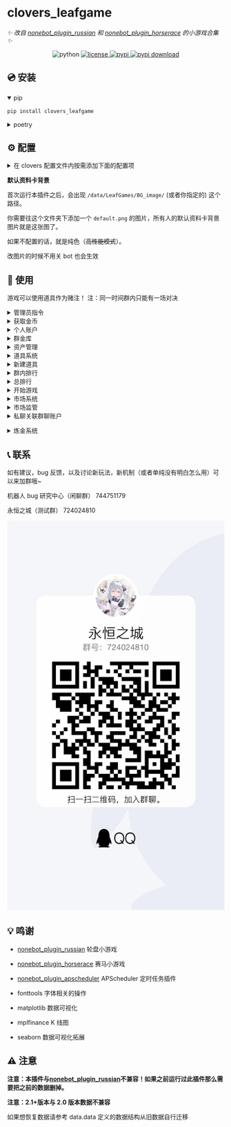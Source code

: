 <!-- markdownlint-disable MD031 MD033 MD036 MD041 -->

# clovers_leafgame

_✨ 改自 [nonebot_plugin_russian](https://github.com/HibiKier/nonebot_plugin_russian) 和 [nonebot_plugin_horserace](https://github.com/shinianj/nonebot_plugin_horserace) 的小游戏合集 ✨_

<div align="center">
<img src="https://img.shields.io/badge/python-3.12+-blue.svg" alt="python">
<a href="./LICENSE">
  <img src="https://img.shields.io/github/license/KarisAya/clovers_leafgame.svg" alt="license">
</a>
<a href="https://pypi.python.org/pypi/clovers_leafgame">
  <img src="https://img.shields.io/pypi/v/clovers_leafgame.svg" alt="pypi">
</a>
<a href="https://pypi.python.org/pypi/clovers_leafgame">
  <img src="https://img.shields.io/pypi/dm/clovers_leafgame" alt="pypi download">
</a>

</div>

## 💿 安装

<details open>

<summary>pip</summary>

```bash
pip install clovers_leafgame
```

</details>

<details>

<summary>poetry</summary>

```bash
poetry add clovers_leafgame
```

</details>

## ⚙️ 配置

<details>

<summary>在 clovers 配置文件内按需添加下面的配置项</summary>

```toml
[clovers_leafgame]
# 主路径
main_path = "D:\\linbot\\LiteGames"
# 默认显示字体
fontname = "simsun"
# 默认备用字体
fallback_fonts = [ "Arial", "Tahoma", "Microsoft YaHei", "Segoe UI", "Segoe UI Emoji", "Segoe UI Symbol", "Helvetica Neue", "PingFang SC", "Hiragino Sans GB", "Source Han Sans SC", "Noto Sans SC", "Noto Sans CJK JP", "WenQuanYi Micro Hei", "Apple Color Emoji", "Noto Color Emoji",]

["clovers_leafgame.modules.account"]
# 每日签到的范围
sign_gold = [ 200, 500,]
# 标记字符串（不要动）
clovers_marking = "ＬＵＣＫＹ ＣＬＯＶＥＲ"
revolution_marking = " ＣＡＰＩＴＡＬＩＳＴ "
debug_marking = "  ＯＦＦＩＣＩＡＬ  "

["clovers_leafgame.modules.game"]
# 超时时间
timeout = 60
# 默认赌注
default_bet = 200

["clovers_leafgame.modules.game.horse_race"]
# 玩家人数范围
range_of_player_numbers = [ 2, 8,]
# 跑道长度
setting_track_length = 30
# 随机位置事件，能够随机到的跑道范围
random_move_range = [ 0, 0.8,]
# 每回合基础移动范围
base_move_range = [ 1, 3,]
# 事件概率
event_randvalue = 450

["clovers_leafgame.modules.market"]
# 重置冷却时间，设置为0禁用发起重置
revolt_cd = 28800
# 重置的基尼系数
revolt_gini = 0.68
# 重置签到的范围
revolt_gold = [ 1000, 2000,]
# 注册公司金币数
company_public_gold = 20000

["clovers_leafgame.modules.prop"]
# 抽卡所需金币
gacha_gold = 50
# 礼包金币范围
packet_gold = [ 200, 2000,]
# 幸运硬币赌注范围
luckey_coin = [ 2000, 100000,]
```

</details>

**默认资料卡背景**

首次运行本插件之后，会出现 `/data/LeafGames/BG_image/` (或者你指定的) 这个路径。

你需要往这个文件夹下添加一个 `default.png` 的图片，所有人的默认资料卡背景图片就是这张图了。

如果不配置的话，就是纯色（~~高性能模式~~）。

改图片的时候不用关 bot 也会生效

## 🎉 使用

游戏可以使用道具作为赌注！
注：同一时间群内只能有一场对决

<details>
  
<summary>管理员指令</summary>

`获取道具名 数量`

获取道具

冻结资产


`刷新每日`

刷新每日签到，补贴，金币转移上限，所有人时效道具的剩余时间-1



`保存数据`

在关 bot 前需要保存数据，不然会回档到上次自动保存的时间点

`数据备份`

备份游戏数据文件

`市场重置`

把市场重置为回归值

`数据验证`

修复存档数据

</details>

<details>
  
<summary>获取金币</summary>
    
`金币签到`

玩家每日可签到一次，每日 0 点刷新。

`重置签到`

每次重置后可领取一次，当群内的基尼系数大于设定值可发起重置，重置后可进行一次重置签到。

每日刷新有几率刷新重置签到。

`发起重置`

按比例清空前十名的金币，第一名进入路灯挂件榜。公司等级+1（最高 10 级）。

**每日补贴(不是指令)**

玩家输光所有金币后会触发每日补贴，每日三次，0 点刷新。

`查看元素订单`

如果本群注册了公司，那么每日会刷新一些元素订单，订单数量和公司等级相关。

完成相应的订单可以获得金币。

`完成元素订单 编号`

例如 `完成元素订单 1`

每个元素订单需要随机 10 个元素。元素来源于初级元素炼金。

详细查看[炼金系统](#1)

</details>

<details>
  
<summary>个人账户</summary>

`我的金币`

查看自己的金币数量

`我的道具`

查看自己获得的的道具

`我的股票`

查看自己在本群的股票以及报价

`我的资料卡`

查看个人账户详细资料

`炼金资料卡`

查看个人炼金资料

`设置背景图片[图片]` `设置背景图片(回复一张图片)`

设置我的资料卡显示的背景图片，需要有指定道具。

`删除背景图片`

将资料卡显示的背景图片设置为默认

</details>

<details>

<summary>群金库</summary>

本群的手续费，以及元素订单等都可以使本群金库的金币数增加。

用户也可以向群金库捐款，本群管理员以上权限可以使用群金库里的金币。

`存金币 数量`

向群金库里面存入相应数量的金币。

`取金币 数量`

从群金库里面取出相应数量的金币，需要管理员以上权限。

</details>

<details>
  
<summary>资产管理</summary>

`发红包 金额 at`

给 at 的用户发金币

`送道具 道具名 道具数量 at`

给 at 的用户送指定数量的道具（可以不填道具数量，默认为 1）。可以送路灯挂件牌，道具名：路灯挂件标记。

`金币转移 公司名 金额`

跨群转移金币到自己的账户，每日总转出/转入不能超过本群以及目标公司的 10%

</details>

<details>
  
<summary>道具系统</summary>

`@bot十连抽卡` `@bot100连抽`

抽取道具，在私聊抽卡不用 at。

`使用道具 道具名 参数`

部分道具可使用，可以用此指令使用道具。参数一般是使用数量，也有其他效果。

道具有全局道具，群内道具，永久道具，时效道具。

群内道具最多叠 30 天/个

[道具效果](https://github.com/KarisAya/nonebot_plugin_game_collection/blob/master/resource/props_library.json)

**四叶草标记**

_群内道具,时效道具_

_可以在资料卡上显示四叶草标记，但似乎并没有什么用处。_

**挑战徽章**

_群内道具,时效道具_

_可以发起随机对战，随机游戏，随机赌注。无视赌注上限。_

**设置许可证**

_全局道具,时效道具_

_可以设置背景图片，修改公司名称。_

**初级元素**

_全局道具,永久道具_

_打开可以获得随机 3 个基本元素。_

**钻石会员卡**

_群内道具,时效道具_

_可以在转账，结算等场合免除手续费。_

**10%结算补贴**

_群内道具,时效道具_

_在对局中失败时减少 10%的损失。_

**10%额外奖励**

_群内道具,时效道具_

_在对局中胜利时额外获得 10%的金币。_

**神秘天平**

_群内道具,永久道具_

_与随机一个人平分金币。获得或失去金币的数量不超过两个人金币的最小值_

**幸运硬币**

_群内道具,永久道具_

_有 50%的概率获得一半金币，50%的概率失去一半金币。每次金币获得或失去的上限为 Lv.50 金库。_

_可使用参数 2_`使用道具 幸运硬币 2`_消耗一颗钻石，把成功概率提升至 2/3_

_可使用参数 3_`使用道具 幸运硬币 3`_消耗一颗钻石，使获得金币数翻倍，如失败则不生效。_

**随机红包**

_群内道具,永久道具_

_打开后可以获得【金币签到-重置签到】范围的随机金币。_

**钻石**

_群内道具,永久道具_

_没用_

**道具兑换券**

_群内道具,永久道具_

_兑换任意一个非特殊道具，使用此道具不需要持有本道具。_

_使用道具时，优先扣除道具库存，超出库存的数量用金币补充，每个 50 次抽卡所需金币。_

_使用方法：_

_`使用道具 道具兑换券 超级幸运硬币` 兑换一个超级幸运硬币_

_`使用道具 道具兑换券 10 超级幸运硬币` 兑换 10 个超级幸运硬币_

_`使用道具 道具兑换券 10` 兑换 10 个道具兑换券(一般用来购买本道具)_

**超级幸运硬币**

_全局道具,永久道具_

_有 50%的概率金币翻倍，50%的概率金币清零。没有上限_

**重开券**

_全局道具,永久道具_

_重置自己的本群账户_

**路灯挂件标记**

_群内道具,永久道具_

_可以在资料卡上显示路灯挂件标记_

**测试金库**

_全局道具,永久道具_

_没用_

**被冻结的资产**

_全局道具,永久道具_

_获得价值为 Lv.1 金库 的金币，在高级公司使用会被汇率影响。_

**空气礼包**

_全局道具,永久道具_

_可以获得 10 个随机空气！与抽卡不同的是这样获得的空气可以精炼_

</details>

<details>

<summary>新建道具</summary>

`新建道具@bot`

然后根据提示输入可以创建新道具，只有超管有权限使用此指令。

`删除道具 道具名`

可以删除新建的道具，游戏自带道具无法删除。

</details>

<details>
  
<summary>群内排行</summary>

`总金币排行`

查看本群玩家的跨群所有金币数量的排行

`总资产排行`

查看本群玩家的跨群所有金币和股票总价值的排行

`金币排行`

查看本群玩家在本群的金币排行

`资产排行` `财富排行`

查看本群玩家在本群的金币和股票总价值的排行

`胜率排行`

查看本群玩家的胜率排行

`胜场排行`

查看本群玩家的胜利场次数排行

`败场排行`

查看本群玩家的失败场次数排行

`路灯挂件排行`

查看本群玩家被挂路灯次数排行

</details>

<details>

<summary>总排行</summary>

`金币总排行`

查看所有玩家在本群的金币排行

`资产总排行`

查看所有玩家在本群的金币和股票总价值的排行

`胜率总排行`

查看所有玩家的胜率排行

`胜场总排行`

查看所有玩家的胜利场次数排行

`败场总排行`

查看所有玩家的失败场次数排行

`路灯挂件总排行`

查看所有玩家被挂路灯次数排行

</details>

<details>

<summary>开始游戏</summary>

所有游戏都可以通过下方的指令发起

发起游戏的指令中除了第一个字段剩下的都可以忽略

`子弹数` 忽略为 1

`金额` 忽略为默认赌注

`at` 忽略为全体成员可接受

游戏可以使用如下指令处理

`接受挑战`

`拒绝挑战`

`认输`

`超时结算` （60 秒）

`游戏重置` （需要游戏对局超时）

  <details>

  <summary>随机对战</summary>

`随机对战 金额  at`

无视赌注上限

通过 随机对战 来对其他人发起决斗，随机游戏，随机赌注。

发起随机对战的玩家必须持有挑战徽章（可抽卡获得）

  </details>

  <details>

  <summary>俄罗斯轮盘</summary>

**发起**

`装弹 子弹数 金额 at `

**进行**

`(开枪|咔|嘭|嘣) N（可忽略)`

**规则**

赌注上限为 1 倍赌注上限

通过 装弹 来对其他人发起决斗，轮流开枪，直到运气不好的人先去世。

  </details>

  <details>

  <summary>掷骰子</summary>

**发起**

`(掷色子|摇骰子) 金额 at`

**进行**

`开数` `开点` `取出`

**规则**

赌注上限为 1 倍赌注上限每轮

通过 掷骰子 来对其他人发起决斗，轮流开数比大小，每次开数都会让结算金额上涨，中途结束按照当前金额结算。

轮流开数，先比组合，再比点数。

组合：役满（5 个相同） > 串（4 个相同） > 条（3 个相同） > 两对（2 组 2 个相同） > 对（2 个相同） > 散（全不相同）

~~别问为什么役满，雀魂真好玩~~

  </details>

  <details>

  <summary>扑克对战</summary>

**发起**

`扑克对战 金额 at`

**进行**

`出牌 1/2/3`

**规则**

赌注上限为 5 倍赌注上限

通过 扑克对战 来对其他人对战，打出自己的手牌。当对方的血量小于 1 或者在自己回合出牌前血量>40 即可获胜。

牌库有两副共 104 张牌，当牌库没有牌了就以目前血量结算，结束游戏。

先手初始点数：HP 20 SP 0 DEF 0

后手初始点数：HP 25 SP 2 DEF 0

每回合抽三张牌，打出其中的一张作为行动牌，弃掉剩余手牌。**特别注意：防御牌作为行动牌是攻击**

之后对方摇一个 20 面骰子，如果点数小于对方 SP 则从牌库翻出一张牌作为技能牌打出，按照技能牌点数扣除对方 SP 点。

| 花色 | 描述 | 行动牌效果 | 技能牌效果 |
| ---- | ---- | ---------- | ---------- |
| 黑桃 | 防御 | 打出攻击   | 增加 DEF   |
| 红桃 | 生命 | 恢复 HP    | 恢复 HP    |
| 梅花 | 技能 | 主动技能   | 增加 SP    |
| 方片 | 攻击 | 打出攻击   | 打出反击   |

主动技能：摇一个 20 面骰子，如果点数小于自身 SP 则把剩余两张手牌作为技能牌全部打出，按照技能牌点数扣除自身 SP 点

ACE 技能：摇一个 6 面骰子，把打出的 ACE 牌点替换成摇出的点数，再把三张手牌全部作为技能牌打出，按照技能牌点数扣除自身 SP 点

  </details>

  <details>

  <summary>猜数字</summary>

**发起**

`猜数字 金额 at`

**进行**

`50`（1-100 的数字）

**规则**

赌注上限为每轮 1 倍赌注上限每轮

通过 猜数字 来对其他人对战，轮流猜数字，猜中数字即可获胜。

每轮赌注都会增长一倍

  </details>

  <details>

  <summary>同花顺</summary>

**发起**

`同花顺 金额 等级 at`

等级 1-5，默认为 1，和手牌的大小相关。

**进行**

`看牌`

在加注前可以查看手牌确认自己是否要加注。手牌以私聊形式发送，看牌的玩家需要添加 bot 好友

`认输`

及时止损

`加注 金额`

先手决定本轮加注最小金额，后手决定本轮金额，加注默认为初始金额。

**规则**

赌注上限为单次加注 10 倍赌注上限

通过 同花顺 来对其他人对战，先手看牌加注，后手看牌跟注，直到一方认输或点数大的获胜。

组合：同花顺 > 四条 > 葫芦 > 同花 > 顺子 > 三条 > 两对 > 一对 > 散牌

花色：黑桃 > 红桃 > 梅花 > 方片

  </details>

  <details>

  <summary>21点</summary>

**发起**

`21点 金额 at`

对战双方需要添加 bot 好友

**进行**

`抽牌`

抽一张牌

`停牌`

停止抽牌

`双倍下注`

抽一张牌并停牌，赌注翻倍。

**规则**

赌注上限为单次 5 倍赌注上限

通过 21 点 来对其他人对战，手牌点数大的获胜。

游戏中点数超过 21 会直接失败。

  </details>

  <details>

  <summary>AB牌</summary>

**发起**

`AB牌 金额 at`

对战双方需要添加 bot 好友

**进行（私聊 bot！私聊 bot！私聊 bot！）**

`A` `B` `1` `2` `3`

打出手牌

**规则**

赌注上限为每轮 1 倍赌注上限

双方手牌均为 AB123 五张牌，每轮暗牌发牌（私聊 bot），每轮结束后开牌。

双方出牌相同为平局，此外

A 为必胜牌，B 为必败牌。

1 胜 2，2 胜 3，3 胜 1

本轮胜利者+1 分

打出所有手牌后结算。分数多的胜利

每轮赌注翻倍

玩法标注：因为 B 必败所以在对方出 A 的时候混出去是最优解。总之你需要打出 AB123 全部的牌。

  </details>

  <details>

  <summary>西部对战</summary>

**发起**

`西部对战 金额 at`

对战双方需要添加 bot 好友

**进行（私聊 bot）**

`装弹` `开枪` `闪避` `闪枪` `预判开枪`

**规则**

赌注上限为 5 倍赌注上限

双方私聊 bot 本轮的行动

双方初始 1 发子弹，装弹上限为 6 发子弹（6 发可以继续装弹，但是子弹数不会再增加了）。

如果双方同时`开枪`，那么子弹会发生碰撞。本轮平局

`装弹` 在 **初始位置** 行动，剩余子弹数+1。会被 `开枪` `闪枪` 击杀

`闪避` 去 **闪避位置** ，不会消耗子弹。会被 `预判开枪` 击杀

`开枪` 在 **初始位置** 行动，打对方 **初始位置** ，剩余子弹数-1 击杀 `装弹` `预判开枪`

`闪枪` 去 **闪避位置** ，打对方 **初始位置** ，剩余子弹数-1 击杀 `装弹` `开枪`

`预判开枪` 在 **初始位置** 行动，打对方 **闪避位置** ，剩余子弹数-1 击杀 `闪避` `闪枪`

注：预判开枪不会与闪枪发生子弹碰撞，因为预判开枪速度比闪避开枪速度快。

  </details>

  <details>

  <summary>赛马小游戏</summary>

~~抄~~改自 [nonebot_plugin_horserace](https://github.com/shinianj/nonebot_plugin_horserace)

~~发言复刻~~ 请不要在使用此插件时出现报错去找原作者（冲我来，发 issue，我已经准备好赴死了）

`赛马创建 金额`

第一位玩家发起活动，金额为报名费

`赛马加入 你的马儿名称`

花费报名费，加入你的赛马

`赛马开始`

如果有足够的人加入了游戏，那么可以通过本指令开始游戏

`赛马暂停`

暂停本群的赛马，稍后可以用`赛马开始`继续游戏

**自定义事件包方式**

事件包为 utf-8 编码（不懂的话就别瞎整了）

详细信息请参考：

[事件添加相关.txt](https://github.com/shinianj/nonebot_plugin_horserace/blob/main/%E4%BA%8B%E4%BB%B6%E6%B7%BB%E5%8A%A0%E7%9B%B8%E5%85%B3.txt)

[事件详细模板.txt](https://github.com/shinianj/nonebot_plugin_horserace/blob/main/%E4%BA%8B%E4%BB%B6%E8%AF%A6%E7%BB%86%E6%A8%A1%E6%9D%BF.txt)

写完的 json 文件放入 events/horserace 文件夹中就能跑了（除非你写错了，在加载事件时会失败，但不会影响其他事件加载也不会让你的 bot 崩了）

  </details>

  <details>

  <summary>堡垒战</summary>

待补充

  </details>

</details>

<details>

<summary>市场系统</summary>

`群资料卡`

查看本群的详细信息

`市场信息 公司名`

查看指定公司的详细信息

`市场信息`

查看市场上所有公司的简略信息

`市场价格表`

查看市场上所有公司发行/结算价格

`市场注册 公司名 @bot`

权限：[群主，管理员，超管]

当群内符合条件时，可以使用 `市场注册 公司名 @bot` 把此群号注册到市场。

`公司重命名 公司名 @bot`

权限：[群主，管理员，超管]

修改本公司在市场上的注册名称

`更新公司简介 简介内容`

将`简介内容`添加到本群详细信息的简介中。

`购买 公司名 数量 最高单价`

<details>

<summary>购买指定公司的股票</summary>

公司名和数量必须指定。

购买公司的股票时你的金币会同时补充为公司的资产。

所以大量`购买`某公司股票会使该公司股价明显上涨。同样，大量`结算`某公司股票会使该公司股价明显下跌。

`最高单价`为购买时限制的最高单价

例：

假如文文日报社 10 金币 1 股。

发送指令 `购买 文文日报社 2000` 购买 2000 股该公司股票。

假设购买之后，文文日报社上涨到 15 金币 1 股。

如果发送指令 `购买 文文日报社 2000 12`

那么购买的股票数可能会小于 2000 股，因为`最高单价`参数在 文文日报社 股价为 12 金币时停止继续购买。

</details>

`结算 公司名 数量 最低单价`

<details>

<summary>结算指定公司的股票</summary>

公司名和数量必须指定。

结算公司的股票时公司的金币会同时减少。

所以大量`结算`某公司股票会使该公司股价明显下跌。

`最低单价`为结算时限制的最低单价

例：

假如文文日报社 15 金币 1 股

发送指令 `结算 文文日报社 2000` 结算 2000 股该公司股票

假设结算之后，文文日报社下跌到 10 金币 1 股

如果发送指令 `结算 文文日报社 2000 12`

那么结算的股票数可能会小于 2000 股，因为`最低单价`参数在 文文日报社 股价为 12 金币时停止继续结算。

</details>

`出售 公司名称 报价 数量`

将指定公司的股票以`报价`发布到交易市场`数量`股。

当公司的股价上涨到高于报价时，你发布的股票会自动以报价结算。

`市场购买 公司名称 数量`

从交易市场上以从低到高的报价买入`数量`股将指定公司的股票。

</details>

<details>

<summary>市场监管</summary>

权限：[超管]

`冻结资产@someone`

查封 at 的群友的全部资产。

由于游戏市场机制过于简单导致运营时间长了以后会出现金币数量离谱的玩家

如果金币持有量过于离谱，可以使用`冻结资产`查封。

查封后的用户会持有最多 500 个全局道具【被冻结的资产】，此道具可以在任意群使用，每个【被冻结的资产】使用后会在使用的群获得一倍赌注上限的金币。

上述机制【被冻结的资产】的数量与被冻结前相关。

`清理无效账户@bot`

删除 bot 不在的群，退群的用户等无效账户。

`管理员更新公司简介 公司名 简介内容`

将`简介内容`添加到指定公司详细信息的简介中。

</details>

<details>

<summary>私聊关联群聊账户</summary>

可以在私聊签到、抽卡、使用道具、查看我的金币/道具/资料卡、查看排行，购买或结算股票，以及进行游戏等操作。

不过你直接去的话大概会提示关未联群聊账户（

连接账户的方法

1. 在群里发送`@bot关联账户`私聊账户就会关联到本群里
2. 私聊发送`关联账户`再根据提示输入群号私聊账户就会关联到群号所指的群
3. 进行游戏时账户会连接到游戏正在进行的群。

**如果你正在一场游戏中,然后把账户关联到别的群了，那么你会找不到对局。**

**请不要在游戏中修改关联的账户，如果不慎修改还想继续本场对局的话，那么请关联到对局所在的群。**

**请不要同时在多个群进行游戏，如果非要在多个群进行游戏，那么请注意发送游戏进行的指令之前账户是否关联到了对局所在的群。**

</details>

<p id="1"></p>

<details>

<summary>炼金系统</summary>

基本元素：水 火 土 风

纯净产物：水元素 火元素 土元素 风元素

实体产物：蒸汽 沼泽 寒冰 岩浆 雷电 尘埃

每个初级元素道具可以生成 3 个基本元素。

三个元素相同时会获得纯净产物。

两个元素相同时会获得实体产物。

三个元素不相同时会产生以太，无法收集。

`元素精炼 元素产物名`

消耗全部指定的元素产物（纯净产物/实体产物），获得相同数量的初级元素。

可以指定多个元素产物，如`元素精炼 蒸汽 沼泽 寒冰 岩浆 雷电 尘埃`

`道具精炼 道具名 数量`

消耗道具，获得初级元素，获得的初级元素数量和道具星级相关。

</details>

## 📞 联系

如有建议，bug 反馈，以及讨论新玩法，新机制（或者单纯没有明白怎么用）可以来加群哦~

机器人 bug 研究中心（闲聊群） 744751179

永恒之城（测试群） 724024810

![群号](https://github.com/KarisAya/nonebot_plugin_game_collection/blob/master/%E9%99%84%E4%BB%B6/qrcode_1676538742221.jpg)

## 💡 鸣谢

- [nonebot_plugin_russian](https://github.com/HibiKier/nonebot_plugin_russian) 轮盘小游戏
- [nonebot_plugin_horserace](https://github.com/shinianj/nonebot_plugin_horserace) 赛马小游戏
- [nonebot_plugin_apscheduler](https://github.com/nonebot/plugin-apscheduler) APScheduler 定时任务插件

- fonttools 字体相关的操作
- matplotlib 数据可视化
- mplfinance K 线图
- seaborn 数据可视化拓展

## ⚠ 注意

**注意：本插件与[nonebot_plugin_russian](https://github.com/HibiKier/nonebot_plugin_russian)不兼容！如果之前运行过此插件那么需要把之前的数据删掉。**

**注意：2.1+版本与 2.0 版本数据不兼容**

如果想恢复数据请参考 data.data 定义的数据结构从旧数据自行迁移
